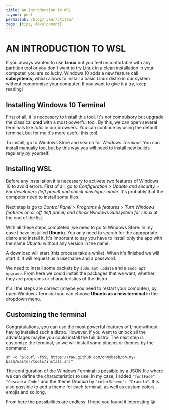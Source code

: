 ```yaml
---
title: An Introduction to WSL
layout: post
permalink: /blog/:year/:title/
tags: [tips, development]
---
```


# AN INTRODUCTION TO WSL

If you always wanted to use **Linux** but you feel unconfortable with any partition tool or you don't want to try Linux in a clean installation in your computer, you are so lucky. Windows 10 adds a new feature call **subsystems**, which allows to install a basic Linux distro in our system without compromise your computer. If you want to give it a try, keep reading!

## Installing Windows 10 Terminal

First of all, it is neccesary to install this tool. It's not compulsory but upgrade the classical **cmd** with a most powerful tool. By this, we can open several terminals like _tabs_ in our browsers. You can continue by using the default terminal, but for me it's more useful this tool.

To install, go to Windows Store and search for _Windows Terminal_. You can install manually too, but by this way you will need to install new builds regularly by yourself.

## Installing WSL

Before any installation it is necessary to activate two features of Windows 10 to avoid errors. First of all, go to _Configuration > Update and security > For developers (left panel) and check developer mode_. It's probably that the computer need to install some files.

Next step is go to _Control Panel > Programs & features > Turn Windows features on or off (left panel) and check Windows Subsystem for Linux_ at the end of the list.

With all these steps completed, we need to go to Windows Store. In my case I have installed **Ubuntu**. You only need to search for the appropriate distro and install it. It's important to say you have to install only the app with the name _Ubuntu_ without any version in the name.

A download will start (this process take a while). When it's finished we will start it. It will request us a username and a password.

We need to install some packets by `sudo apt update` and a `sudo apt upgrade`. From here we could install the packages that we want, whether they are programs or characteristics of the distro.

If all the steps are correct (maybe you need to restart your computer), by open Windows Terminal you can choose **Ubuntu as a new terminal** in the dropdown menu.

## Customizing the terminal

Congratulations, you can use the most powerful features of Linux without having installed such a distro. However, if you want to unlock all the advantages maybe you could install the full distro. The next step is customize the terminal, so we will install some plugins or themes by the command:

`sh -c "$(curl -fsSL https://raw.github.com/ohmybash/oh-my-bash/master/tools/install.sh)"`

The configuration of the Windows Terminal is possible by a JSON file where we can define the characteristics to use. In my case, I added `"fontFace": "Cascadia Code"` and the theme _Dracula_ by `"colorScheme": "Dracula"`. It is also possible to add a theme for each terminal, as well as custom colors, emojis and so long.

From here the possibilities are endless. I hope you found it interesting 😀
